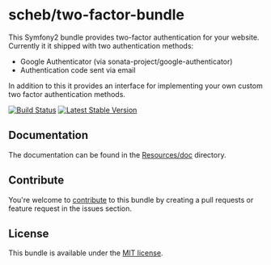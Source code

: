 scheb/two-factor-bundle
=======================

This Symfony2 bundle provides two-factor authentication for your website. Currently it it shipped with two authentication methods:

  - Google Authenticator (via sonata-project/google-authenticator)
  - Authentication code sent via email

In addition to this it provides an interface for implementing your own custom two factor authentication methods.

[![Build Status](https://travis-ci.org/scheb/two-factor-bundle.svg?branch=travis-ci)](https://travis-ci.org/scheb/two-factor-bundle)
[![Latest Stable Version](https://poser.pugx.org/scheb/two-factor-bundle/v/stable.svg)](https://packagist.org/packages/scheb/two-factor-bundle)

Documentation
-------------
The documentation can be found in the [Resources/doc](Resources/doc/index.md) directory.

Contribute
----------
You're welcome to [contribute](CONTRIBUTORS.md) to this bundle by creating a pull requests or feature request in the issues section.

License
-------
This bundle is available under the [MIT license](LICENSE).

